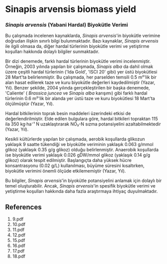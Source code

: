 # Sinapis arvensis biomass yield

### *Sinapis arvensis* (Yabani Hardal) Biyokütle Verimi

Bu çalışmada incelenen kaynaklarda, *Sinapis arvensis*'in biyokütle verimine doğrudan ilişkin sınırlı bilgi bulunmaktadır. Bazı kaynaklar, *Sinapis arvensis* ile ilgili olmasa da, diğer hardal türlerinin biyokütle verimi ve yetiştirme koşulları hakkında dolaylı bilgiler sunmaktadır.

Bir dizi denemede, farklı hardal türlerinin biyokütle verimi incelenmiştir. Örneğin, 2003 yılında yapılan bir çalışmada, *Sinapis alba* da dahil olmak üzere çeşitli hardal türlerinin ('Ida Gold', 'ISCI 20' gibi) yer üstü biyokütlesi 28 Mart'ta belirlenmiştir. Bu çalışmada, her parselden temsili 0.5 m²'lik bir alan hasat edilerek taze ve kuru biyokütle değerleri kaydedilmiştir (Yazar, Yıl). Benzer şekilde, 2004 yılında gerçekleştirilen bir başka denemede, 'Caliente' ( *Brassica juncea* ve *Sinapis alba* karışımı) gibi farklı hardal türlerinin 0.6 m²'lik bir alanda yer üstü taze ve kuru biyokütlesi 18 Mart'ta ölçülmüştür (Yazar, Yıl).

Hardal bitkilerinin toprak besin maddeleri üzerindeki etkisi de değerlendirilmiştir. Elde edilen bulgulara göre, hardal bitkileri topraktan 115 ila 350 kg·ha⁻¹ N uzaklaştırarak NO₃-N sızma potansiyelini azaltabilmektedir (Yazar, Yıl).

Kesikli kültürlerde yapılan bir çalışmada, aerobik koşullarda glikozun yaklaşık 9 saatte tükendiği ve biyokütle veriminin yaklaşık 0.063 g/mmol glikoz (yaklaşık 0.35 g/g glikoz) olduğu belirlenmiştir. Anaerobik koşullarda ise biyokütle verimi yaklaşık 0.026 gDW/mmol glikoz (yaklaşık 0.14 g/g glikoz) olarak tespit edilmiştir. Başlangıçta daha yüksek hücre konsantrasyonu (0.02 g/L) kullanılması, büyüme süresini kısaltırken, biyokütle verimini önemli ölçüde etkilememiştir (Yazar, Yıl).

Bu bilgiler, *Sinapis arvensis*'in biyokütle potansiyelini anlamak için dolaylı bir temel oluşturabilir. Ancak, *Sinapis arvensis*'in spesifik biyokütle verimi ve yetiştirme koşulları hakkında daha fazla araştırmaya ihtiyaç duyulmaktadır.


## References

1. 9.pdf
2. 10.pdf
3. 11.pdf
4. 12.pdf
5. 15.pdf
6. 16.pdf
7. 17.pdf
8. 18.pdf
